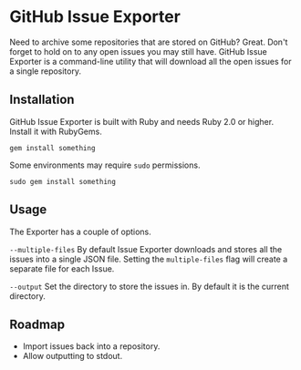 # GitHub Issue Exporter

Need to archive some repositories that are stored on GitHub? Great. Don't forget to hold on to any open issues you may still have. GitHub Issue Exporter is a command-line utility that will download all the open issues for a single repository.

## Installation

GitHub Issue Exporter is built with Ruby and needs Ruby 2.0 or higher. Install it with RubyGems.

```
gem install something
```

Some environments may require `sudo` permissions.

```
sudo gem install something
```

## Usage
The Exporter has a couple of options.

`--multiple-files` By default Issue Exporter downloads and stores all the issues into a single JSON file. Setting the `multiple-files` flag will create a separate file for each Issue.

`--output` Set the directory to store the issues in. By default it is the current directory.

## Roadmap

 * Import issues back into a repository.
 * Allow outputting to stdout.
